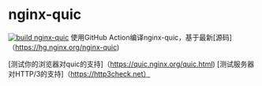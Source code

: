 # nginx-quic
[![build nginx-quic](https://github.com/Funny-T/nginx-quic/actions/workflows/build.yml/badge.svg)](https://github.com/Funny-T/nginx-quic/actions/workflows/build.yml)
使用GitHub Action编译nginx-quic，基于最新[源码]（https://hg.nginx.org/nginx-quic)

[测试你的浏览器对quic的支持]（https://quic.nginx.org/quic.html)
[测试服务器对HTTP/3的支持]（https://http3check.net）
